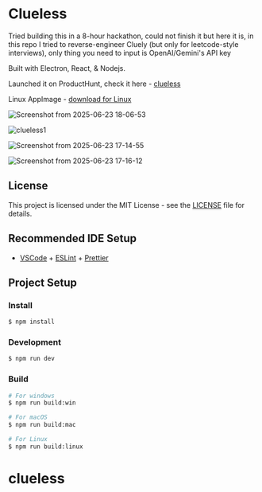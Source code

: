 # Clueless

Tried building this in a 8-hour hackathon, could not finish it but here it is, in this repo I tried to reverse-engineer Cluely (but only for leetcode-style interviews), only thing you need to input is OpenAI/Gemini's API key

Built with Electron, React, & Nodejs.

Launched it on ProductHunt, check it here - [clueless](https://www.producthunt.com/products/clueless?launch=clueless)

Linux AppImage - [download for Linux](https://drive.google.com/file/d/1ePhRS0wqNfAGINoWHslegkVAT4hNjwzs/view?usp=sharing)


![Screenshot from 2025-06-23 18-06-53](https://github.com/user-attachments/assets/f7545eb7-c3d5-4a7c-a28f-7c6d0bda0d7c)

![clueless1](https://github.com/user-attachments/assets/ec9dfe3d-27da-4586-9c50-32cae9363023)

![Screenshot from 2025-06-23 17-14-55](https://github.com/user-attachments/assets/fc7534a3-b55d-4d80-9b42-2e0927773dd1)

![Screenshot from 2025-06-23 17-16-12](https://github.com/user-attachments/assets/867240e1-f9e9-485a-98d4-3fa575a24ead)


## License
This project is licensed under the MIT License - see the [LICENSE](./LICENSE) file for details.





## Recommended IDE Setup

- [VSCode](https://code.visualstudio.com/) + [ESLint](https://marketplace.visualstudio.com/items?itemName=dbaeumer.vscode-eslint) + [Prettier](https://marketplace.visualstudio.com/items?itemName=esbenp.prettier-vscode)

## Project Setup

### Install

```bash
$ npm install
```

### Development

```bash
$ npm run dev
```

### Build

```bash
# For windows
$ npm run build:win

# For macOS
$ npm run build:mac

# For Linux
$ npm run build:linux
```
# clueless

